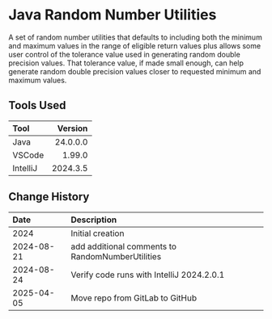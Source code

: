 # Java Random Number Utilities

A set of random number utilities that defaults to including both the minimum and maximum values 
in the range of eligible return values plus allows some user control of the tolerance value used in
generating random double precision values. 
That tolerance value, if made small enough, can help generate random double precision values closer to
requested minimum and maximum values.

## Tools Used

| Tool     |  Version |
|:---------|---------:|
| Java     | 24.0.0.0 |
| VSCode   |   1.99.0 |
| IntelliJ | 2024.3.5 |

## Change History

| Date       | Description                                      |
|:-----------|:-------------------------------------------------|
| 2024       | Initial creation                                 |
| 2024-08-21 | add additional comments to RandomNumberUtilities |
| 2024-08-24 | Verify code runs with IntelliJ 2024.2.0.1        |
| 2025-04-05 | Move repo from GitLab to GitHub                  |
